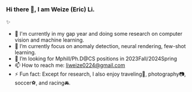### Hi there 👋, I am Weize (Eric) Li.

✨

- 🔭 I'm currently in my gap year and doing some research on computer vision and machine learning.  
- 🌱 I’m currently focus on anomaly detection, neural rendering, few-shot learning.  
- 🤔 I’m looking for Mphill/Ph.D@CS positions in 2023Fall/2024Spring  
- 📫 How to reach me: liweize0224@gmail.com  
- ⚡ Fun fact: Except for research, I also enjoy traveling🌄, photography📷, soccer⚽, and racing🚘.  
